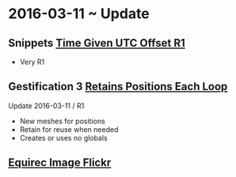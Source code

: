 ﻿2016-03-11 ~ Update
===


## Snippets [Time Given UTC Offset R1]( http://jaanga.github.io/cookbook-html/snippets/time-zone/time-given-utc-offset/time-given-utc-offset-r1.html )

* Very R1

## Gestification 3 [Retains Positions Each Loop]( http://jaanga.github.io/gestification-r3/retain-positions-each-loop/ )

Update 2016-03-11 / R1

* New meshes for positions
* Retain for reuse when needed
* Creates or uses no globals


## [Equirec Image Flickr]( http://jaanga.github.io/equirec/equirec-image-flickr/ )

